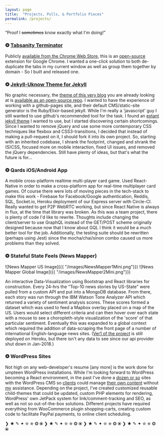 ```yaml
---
layout: page
title:  "Projects, Pulls, & Portfolio Pieces"
permalink: /projects/
---
```

<q style="display:inherit;">Proof I <s>sometimes</s> know exactly what I'm doing!</q>

### ❂ [Tabsanity Terminator][tabsanityGoogle]
Publicly [available from the Chrome Web Store][tabsanityGoogle], this is an [open-source][tabsanityGithub] extension for Google Chrome. I wanted a one-click solution to both de-duplicate the tabs in my current window as well as group them together by domain - So I built and released one.

### ❂ [Jekyll-Uknow Theme for Jekyll][uknow]
No graphic necessary, the [theme of this very blog][uknow] you are already looking at is [available as an open-source repo][uknow]. I wanted to have the experience of working with a github-pages site, and their default CMS/static-site generator is the Ruby/Elixir-based jekyll. While I'm really a 'javascript' guy I still wanted to use github's recommended tool for the task. I found an [extant jekyll theme][uno] I wanted to use, but I started discovering certain shortcomings. Since I wanted to remove jQuery and use some more contemporary CSS techniques like flexbox and CSS3-transitions, I decided that instead of making a pull-request on it, I should fork it into its own project. So, starting with an inherited codebase, I shrank the footprint, changed and shrank the (S)CSS, focused more on mobile interaction, fixed UI issues, and removed the jQuery dependencies. Still have plenty of ideas, but that's what the future is for...

### ❂ Qards iOS/Android App
A mobile cross-platform realtime multi-player card game. Used React-Native in order to make a cross-platform app for real-time multiplayer card games. Of course there were lots of moving pieces in the tech-stack to make this work -  Firebase for Facebook/Google authentication, Reddis, SQL, Socket.io, Heroku deployment of our Express server with Circle-CI. Really wanted to get P2P WebRTC working, but since React Native is always in flux, at the time that library was broken. As this was a team project, there is plenty of code I'd like to rewrite. Thoughts include changing  the client/server to use GraphQL instead of the GET/POST scheme originally designed because now that I know about GQL I think it would be a much better tool for the job. Additionally, the testing suite should be rewritten (perhaps using Jest) since the mocha/chai/sinon combo caused us more problems than they solved.

### ❂ Stateful State Feels (News Mapper)
![News Mapper US Image]({{ "/images/NewsMapper1Mini.png"}})  ![News Mapper Global Image]({{ "/images/NewsMapper2Mini.png"}})

An interactive Data-Visualization using Bootstrap and React libraries for construction. Every 24-hrs the "Top-10 news stories by US-State" were pulled from a custom API and put into a MongoDB database. From there, each story was run through the IBM Watson Tone Analyzer API which returned a variety of sentiment analysis scores. These scores formed a dataset which was used to feed a Mapbox overlay placed on a map of the US. Users would select different criteria and can then hover over each state with a mouse to see a choropleth-style visualization of the 'score' of that particular sentiment. Eventually this was expanded to a global context which required the addition of data-scraping the front page of a number of international English-language news sites.
([Ver1 of the project][HerokuNewsMap] is still deployed on Heroku, but there isn't any data to see since our api provider shut down in Jan-2018.)

### ❂ WordPress Sites
Not high on any web-developer's resume [any more] is the work done for umpteen WordPress installations. While I'm looking forward to WordPress becoming a React environment, in the past I've done a [dozen or so][anna] sites with the WordPress CMS so [clients][ecbt] could manage [their own content][ninetwenty] without [my][rjazz] assistance. Depending on the project, I've created customized reusable child-themes that could be updated, custom PHP elements for rendering, WordPress' own JetPack system for link/comment-tracking and SEO, as well as not so out-of-the-box solutions. Different projects have required everything from WooCommerce plugin shopping-carts, creating custom code to facilitate PayPal payments, to online client scheduling.

❯ ★ ✎ ✦ ✮ ✯ ❂ ⦿ ❯ ★ ✎ ✦ ✮ ✯ ❂ ⦿ ❯ ★ ✎ ✦ ✮ ✯ ❂ ⦿ ❯ ★ ✎ ✦ ✮ ✯ ❂ ⦿

[anna]: https://www.annagoldacupuncture.com/
[tabsanityGoogle]: https://chrome.google.com/webstore/detail/tabsanity-terminator/gogccpmimpnngeklhecgkcnmagenaepd
[ecbt]: https://www.evanstoncbt.com/
[javascripting]: https://github.com/workshopper/javascripting
[learnyounode]: https://github.com/workshopper/learnyounode
[ninetwenty]: http://www.920special.com/
[nodeschool]:   https://nodeschool.io/
[rjazz]: http://www.richjazz.com
[tabsanityGithub]: https://github.com/r-i-c-h/tabsanity-terminator
[uknow]: https://github.com/r-i-c-h/jekyll-uknow
[uno]: https://github.com/joshgerdes/jekyll-uno
[HerokuNewsmap]: http://104.131.140.155/